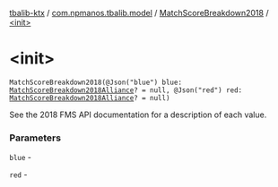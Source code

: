 [tbalib-ktx](../../index.md) / [com.npmanos.tbalib.model](../index.md) / [MatchScoreBreakdown2018](index.md) / [&lt;init&gt;](./-init-.md)

# &lt;init&gt;

`MatchScoreBreakdown2018(@Json("blue") blue: `[`MatchScoreBreakdown2018Alliance`](../-match-score-breakdown2018-alliance/index.md)`? = null, @Json("red") red: `[`MatchScoreBreakdown2018Alliance`](../-match-score-breakdown2018-alliance/index.md)`? = null)`

See the 2018 FMS API documentation for a description of each value.

### Parameters

`blue` -

`red` - 